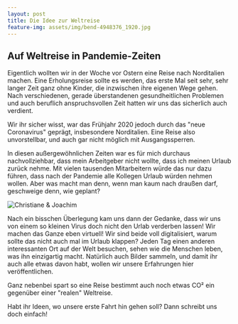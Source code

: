 ```yaml
---
layout: post
title: Die Idee zur Weltreise
feature-img: assets/img/bend-4948376_1920.jpg
---
```

## Auf Weltreise in Pandemie-Zeiten

Eigentlich wollten wir in der Woche vor Ostern eine Reise nach Norditalien machen. Eine Erholungsreise sollte es werden, das erste Mal seit sehr, sehr langer Zeit ganz ohne Kinder, die inzwischen ihre eigenen Wege gehen. Nach verschiedenen, gerade überstandenen gesundheitlichen Problemen und auch beruflich anspruchsvollen Zeit hatten wir uns das sicherlich auch verdient.

Wir ihr sicher wisst, war das Frühjahr 2020 jedoch durch das "neue Coronavirus" geprägt, insbesondere Norditalien. Eine Reise also unvorstellbar, und auch gar nicht möglich mit Ausgangssperren.

In diesen außergewöhnlichen Zeiten war es für mich durchaus nachvollziehbar, dass mein Arbeitgeber nicht wollte, dass ich meinen Urlaub zurück nehme. Mit vielen tausenden Mitarbeitern würde das nur dazu führen, dass nach der Pandemie alle Kollegen Urlaub würden nehmen wollen. Aber was macht man denn, wenn man kaum nach draußen darf, geschweige denn, wie geplant?

![Christiane & Joachim](/eight-days/assets/img/gallery/Christiane-und-Joachim.jpg)

Nach ein bisschen Überlegung kam uns dann der Gedanke, dass wir uns von einem so kleinen Virus doch nicht den Urlab verderben lassen! Wir machen das Ganze eben virtuell! Wir sind beide voll digitalisiert, warum sollte das nicht auch mal im Urlaub klappen? Jeden Tag einen anderen interessanten Ort auf der Welt besuchen, sehen wie die Menschen leben, was ihn einzigartig macht. Natürlich auch Bilder sammeln, und damit ihr auch alle etwas davon habt, wollen wir unsere Erfahrungen hier veröffentlichen.

Ganz nebenbei spart so eine Reise bestimmt auch noch etwas CO² ein gegenüber einer "realen" Weltreise.

Habt ihr Ideen, wo unsere erste Fahrt hin gehen soll? Dann schreibt uns doch einfach!
